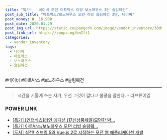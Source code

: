 ```yaml
--- 
title: "특가!   네이비 모던 아트박스 리빙 보노하우스 3단 슬림웨건" 
post_sub_title: "아트박스/보노하우스 모던 리빙 슬림웨건 3단, 네이비" 
post_money: ₩. 16,900 
post_date: 2020.01.29 
post_img_url: https://static.coupangcdn.com/image/vendor_inventory/38d9/9c0b4d0f8518d45b5d35e5de97fc8914170a1688d02ab25300fed873b98c.jpg 
post_link_url: https://coupa.ng/bnIft1 
categories: 
  - vendor_inventory 
tags: 
  - 네이비 
  - 아트박스 
  - 보노하우스 
  - 슬림웨건 
--- 
```

  #네이비 #아트박스 #보노하우스 #슬림웨건 
<hr> 

> 시간을 서툴게 쓰는 자가, 우선 그것이 짧다고 불평을 말한다. - 라브류이엘 


### POWER LINK

* <a href="https://blog.naver.com/an0733/221786876646" target="_blank">[특가] [엔터식스]라인 에디션 (17신상품세일)모던한 박...</a>
* <a href="https://blog.naver.com/sakai111/221789062419" target="_blank">[특가] 아트박스/보노하우스 모던 리빙 슬림웨...</a>
* <a href="https://blog.naver.com/sakai111/221787446918" target="_blank">[도서] 실전! 스프링 5와 Vue.js 2로 시작하는 모던 웹 애플리케이션 개발</a>
